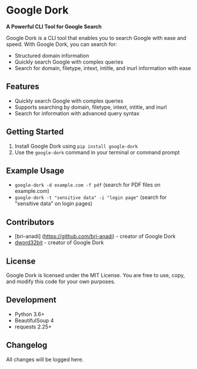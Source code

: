**Google Dork**
================

**A Powerful CLI Tool for Google Search**

Google Dork is a CLI tool that enables you to search Google with ease and speed. With Google Dork, you can search for:

* Structured domain information
* Quickly search Google with complex queries
* Search for domain, filetype, intext, intitle, and inurl information with ease

**Features**
--------

* Quickly search Google with complex queries
* Supports searching by domain, filetype, intext, intitle, and inurl
* Search for information with advanced query syntax

**Getting Started**
---------------

1. Install Google Dork using `pip install google-dork`
2. Use the `google-dork` command in your terminal or command prompt

**Example Usage**
-----------------

* `google-dork -d example.com -f pdf` (search for PDF files on example.com)
* `google-dork -t "sensitive data" -i "login page"` (search for "sensitive data" on login pages)

**Contributors**
------------

* [bri-anadi] (https://github.com/bri-anadi) - creator of Google Dork
* [dword32bit](https://github.com/dword32bit) - creator of Google Dork

**License**
-------

Google Dork is licensed under the MIT License. You are free to use, copy, and modify this code for your own purposes.

**Development**
--------------

* Python 3.6+
* BeautifulSoup 4
* requests 2.25+

**Changelog**
-------------

All changes will be logged here.

